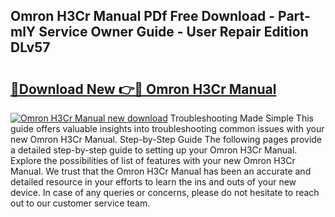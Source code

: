 ## Omron H3Cr Manual PDf Free Download - Part-mlY Service Owner Guide - User Repair Edition DLv57

# <h2><a href="http://bc97918.oget.top/?id=Omron+H3Cr+Manual">🔗Download New 👉🔴 Omron H3Cr Manual</a></h2>

[![Omron H3Cr Manual new download](https://i.imgur.com/5g1atiW.png)](http://bc97918.oget.top/?id=Omron+H3Cr+Manual)
Troubleshooting Made Simple This guide offers valuable insights into troubleshooting common issues with your new Omron H3Cr Manual. Step-by-Step Guide The following pages provide a detailed step-by-step guide to setting up your Omron H3Cr Manual. Explore the possibilities of list of features with your new Omron H3Cr Manual. We trust that the Omron H3Cr Manual has been an accurate and detailed resource in your efforts to learn the ins and outs of your new device. In case of any queries or concerns, please do not hesitate to reach out to our customer service team.
